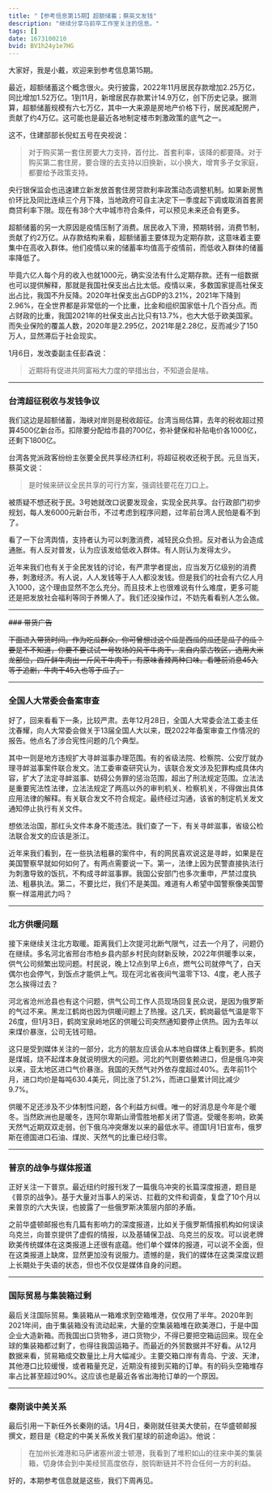 ```yaml
---
title: "【参考信息第15期】超额储蓄；蔡英文发钱"
description: "继续分享马前卒工作室关注的信息。"
tags: []
date: 1673100210
bvid: BV1h24y1e7HG
---
```

大家好，我是小戴，欢迎来到参考信息第15期。

最近，超额储蓄这个概念很火。央行披露，2022年11月居民存款增加2.25万亿，同比增加1.52万亿。1到11月，新增居民存款累计14.9万亿，创下历史记录。据测算，超额储蓄规模有六七万亿，其中一大来源是房地产价格下行，居民减配房产，贡献了约4万亿。这可能也是最近各地制定楼市刺激政策的底气之一。

这不，住建部部长倪虹五号在央视说：
> 对于购买第一套住房要大力支持，首付比、首套利率，该降的都要降。对于购买第二套住房，要合理的去支持以旧换新，以小换大，增育多子女家庭，都要给予政策支持。

央行银保监会也迅速建立新发放首套住房贷款利率政策动态调整机制。如果新房售价环比及同比连续三个月下降，当地政府可自主决定下一季度起下调或取消首套房商贷利率下限。现在有38个大中城市符合条件，可以预见未来还会有更多。

超额储蓄的另一大原因是疫情压制了消费。居民收入下滑，预期转弱，消费节制，贡献了约2万亿。从存款结构来看，超额储蓄主要体现为定期存款，这意味着主要集中在高收入群体。他们疫情以来的储蓄率均值高于疫情前，而低收入群体的储蓄率降低了。

毕竟六亿人每个月的收入也就1000元，确实没法有什么定期存款。还有一组数据也可以提供解释，那就是我国社保支出占比太低。疫情以来，多数国家提高社保支出占比，我国不升反降。2020年社保支出占GDP的3.21%，2021年下降到2.96%，在全世界都是非常低的一个比重，比金和组织国家低十几个百分点。而占财政的比重，我国2021年的社保支出占比只有13.7%，也大大低于欧美国家。而失业保险的覆盖人数，2020年是2.295亿，2021年是2.28亿，反而减少了150万人，显然滞后于社会现实。

1月6日，发改委副主任彭森说：
> 近期将有促进共同富裕大力度的举措出台，不知道会是啥。

---

### 台湾超征税收与发钱争议

我们这边是超额储蓄，海峡对岸则是税收超征。台湾当局估算，去年的税收超过预算4500亿新台币。扣除要分配给市县的700亿，弥补健保和补贴电价各1000亿，还剩下1800亿。

台湾各党派政客纷纷主张要全民共享经济红利，将超征税收还税于民。元旦当天，蔡英文说：
> 是时候来研议全民共享的可行方案，强调钱要花在刀口上。

被质疑不想还税于民。3号她就改口说要发现金，实现全民共享。台行政部门初步规划，每人发6000元新台币，不过考虑到程序问题，过年前台湾人民怕是看不到了。

看了一下台湾舆情，支持者认为可以刺激消费，减轻民众负担。反对者认为会造成通胀。有人反对普发，认为应该发给低收入群体。有人则认为发得太少。

近年来我们也有关于全民发钱的讨论，有严肃学者提出，应当发万亿级别的消费券，刺激经济。有人说，人人发钱等于人人都没发钱。但是我们的社会有六亿人月入1000，这个理由显然不怎么充分。而且技术上也很难说有什么难度，更多可能还是把发放社会福利等同于养懒人了。我们还没操作过，不妨先看看别人怎么做。

---

~~### 带货广告~~

~~下面进入带货时间。作为吃瓜群众，你可曾想过这个瓜是西瓜的瓜还是瓜子的瓜？要是不不知道，你要不要试试一号牧场的风干牛肉干，来自内蒙古牧区，选用大米龙部位，四斤鲜牛肉出一斤风干牛肉干，有原味香辣两种口味。看睡前消息45入等于追剧，牛肉干45入也等于瓜了。~~

---

### 全国人大常委会备案审查

好了，回来看看下一条，比较严肃。去年12月28日，全国人大常委会法工委主任沈春耀，向人大常委会做关于13届全国人大以来，既2022年备案审查工作情况的报告。他点名了涉合宪性问题的几个典型。

其中一则是地方违规扩大寻衅滋事办理范围。有的省级法院、检察院、公安厅就办理寻衅滋事案件联合发文。法工委审查研究认为，该联合发文涉及犯罪构成具体内容，扩大了法定寻衅滋事、妨碍公务罪的惩治范围，超出了刑法规定范围。立法法是重要宪法性法律，立法法规定了两高以外的审判机关、检察机关，不得做出具体应用法律的解释。有关联合发文不符合规定。最终经过沟通，该省的制定机关发文通知停止执行有关文件。

想依法治国，那红头文件本身不能违法。我们查了一下，有关寻衅滋事，省级公检法联合发文的应该是浙江。

近年来我们看到，在一些执法粗暴的案件中，有的网民喜欢说这是寻衅，如果是在美国警察早就如何如何了。有两点需要说一下。第一，法律上因为民警直接执法行为刺激导致的饭抗，不构成寻衅滋事罪。我国公安部门也多次重申，严禁过度执法、粗暴执法。第二，不要比烂，我们不是美国。难道有人希望中国警察像美国警察一样滥用武力吗？

---

### 北方供暖问题

接下来继续关注北方取暖。距离我们上次提河北断气限气，过去一个月了，问题仍在继续。多名河北省邢台市柏乡县内部乡村民向财新反映，2022年供暖季以来，供气公司频繁出现问题。村民说，晚上12点到早上6点，燃气公司就停气了，白天偶尔也会停气，到饭点才能供上气。现在河北省夜间气温零下13、4度，老人孩子怎么挨得过去？

河北省沧州沧县也有这个问题，供气公司工作人员现场回复民众说，是因为俄罗斯的气过不来。黑龙江鹤岗也因为供暖问题上了热搜。这几天，鹤岗最低气温是零下26度，但1月3日，鹤岗宝泉岭地区的供暖公司突然通知要停止供热。因为去年以来煤价暴涨，公司无钱可赔。

这只是受到媒体关注的一部分，北方的朋友应该会从本地自媒体上看到更多。鹤岗是煤城，烧不起煤本身就说明很大的问题。河北的气则要依赖进口，但是俄乌冲突以来，亚太地区进口气价暴涨。我国的天然气对外依存度超过40%。去年前11个月，进口均价是每吨630.4美元，同比涨了51.2%，而进口量累计同比减少9.7%。

供暖不足还涉及不少体制性问题，各个利益方纠缠。唯一的好消息是今年是个暖冬。当然欧洲也是暖冬，连阿尔卑斯山滑雪胜地都关闭了雪道。受暖冬影响，欧美天然气近期双双走弱，创下俄乌冲突爆发以来的最低水平。德国1月1日宣布，俄罗斯在德国进口石油、煤炭、天然气的比重已经归零。

---

### 普京的战争与媒体报道

正好关注一下普京。最近纽约时报刊发了一篇俄乌冲突的长篇深度报道，题目是《普京的战争》。基于大量对当事人的采访、拦截的文件和调查，复盘了10个月以来普京的六大失误，也披露了一些俄罗斯决策层内部的矛盾。

之前华盛顿邮报也有几篇有影响力的深度报道，比如关于俄罗斯情报机构如何误读乌克兰，向普京提供了虚假的情报，以及基辅保卫战、乌克兰的反攻。可以说老牌欧美传统媒体在这类报道上还很有底蕴。他们单个媒体的报道，可以说不全面，但在这类报道上缺席，显然更加没有说服力。遗憾的是，我们的媒体在这类深度议题上长期处于失语的状态，但也不仅仅是媒体自身的问题。

---

### 国际贸易与集装箱过剩

最后关注国际贸易。集装箱从一箱难求到空箱堆港，仅仅用了半年。2020年到2021年间，由于集装箱没有流动起来，大量的空集装箱堆在欧美港口，于是中国企业大造新箱。而我国出口货物多，进口货物少，不得已要把空箱运回来。现在全球的集装箱都过剩了，也得往我国运箱子。而最近的外贸数据并不好看。从12月数据来看，贸易箱成交数量比上月大幅减少。主要交箱口岸有青岛、宁波、天津，其他港口比较缓慢，或者箱量充足，近期没有接到买箱的订单。有的码头空箱堆存率占比甚至超过90%。这应该也是最近各省出海抢订单的一个原因。

---

### 秦刚谈中美关系

最后引用一下新任外长秦刚的话。1月4日，秦刚就任驻美大使前，在华盛顿邮报撰文，题目是《稳定的中美关系攸关我们星球的前途命运》。他说：
> 在加州长滩港和马萨诸塞州波士顿港，我看到了堆积如山的往来中美的集装箱，切身体会到中美经贸高度依存，脱钩断链并不符合任何一方的利益。

好的，本期参考信息就是这些，我们下周再见。

